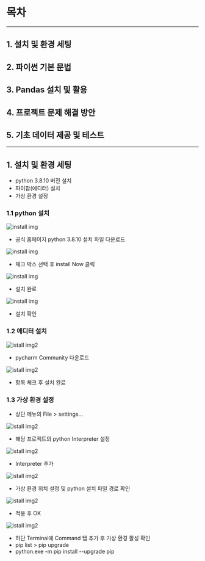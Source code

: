 # 목차
-  - - 
## 1. 설치 및 환경 세팅
## 2. 파이썬 기본 문법
## 3. Pandas 설치 및 활용
## 4. 프로젝트 문제 해결 방안 
## 5. 기초 데이터 제공 및 테스트 



- - - 
## 1. 설치 및 환경 세팅 
 - python 3.8.10 버전 설치 
 - 파이참(에디터) 설치 
 - 가상 환경 설정

### 1.1 python 설치 
![install img](img/pythonInstallImg.PNG)
- 공식 홈페이지 python 3.8.10 설치 파일 다운로드 

![install img](img/pythonInstallImg2.PNG)
- 체크 박스 선택 후 install Now 클릭 

![install img](img/pythonInstallImg3.PNG)
- 설치 완료 

![install img](img/pythonInstallImg4.PNG)
- 설치 확인

### 1.2 에디터 설치 
![istall img2](img/pycharmInstallImg.PNG)
- pycharm Community 다운로드 

![istall img2](img/pycharmInstallImg2.PNG)
- 항목 체크 후 설치 완료

### 1.3 가상 환경 설정 
- 상단 메뉴의  File > settings...

![istall img2](img/venvInsatll.PNG)
- 해당 프로젝트의 python Interpreter 설정

![istall img2](img/venvInsatll2.PNG)
- Interpreter 추가

![istall img2](img/venvInsatll3.PNG)
- 가상 환경 위치 설정 및 python 설치 파일 경로 확인 

![istall img2](img/venvInsatll4.PNG)
- 적용 후 OK

![istall img2](img/venvInsatll5.PNG)
- 하단 Terminal에 Command 탭 추가 후 가상 환경 활성 확인 
- pip list > pip upgrade 
- python.exe -m pip install --upgrade pip